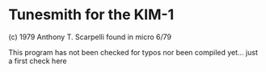 # Tunesmith for the KIM-1

(c)  1979 Anthony T. Scarpelli
found in micro 6/79

This program has not been checked for typos nor been compiled yet...
just a first check here
